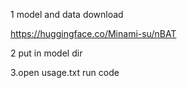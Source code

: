 1 model and data download

https://huggingface.co/Minami-su/nBAT

2 put in model dir

3.open usage.txt run code



